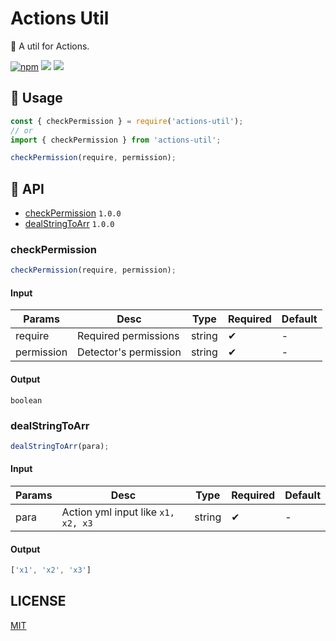 # Actions Util

🚀 A util for Actions.

[![npm](https://img.shields.io/npm/v/actions-util?style=flat-square&color=orange)](https://www.npmjs.com/package/actions-util)
![](https://img.shields.io/github/workflow/status/actions-cool/actions-util/CI?style=flat-square)
![](https://img.shields.io/npm/l/actions-util?style=flat-square&color=blue)

## 🚀 Usage

```js
const { checkPermission } = require('actions-util');
// or
import { checkPermission } from 'actions-util';

checkPermission(require, permission);
```

## 🎁 API

- [checkPermission](#checkPermission) `1.0.0`
- [dealStringToArr](#dealstringtoarr) `1.0.0`

### checkPermission

```js
checkPermission(require, permission);
```

#### Input

| Params | Desc | Type | Required | Default |
| -- | -- | -- | -- | -- |
| require | Required permissions | string | ✔ | - |
| permission | Detector's permission | string | ✔ | - |

#### Output

`boolean`

### dealStringToArr

```js
dealStringToArr(para);
```

#### Input

| Params | Desc | Type | Required | Default |
| -- | -- | -- | -- | -- |
| para | Action yml input like `x1, x2, x3` | string | ✔ | - |

#### Output

```js
['x1', 'x2', 'x3']
```

## LICENSE

[MIT](./LICENSE)
